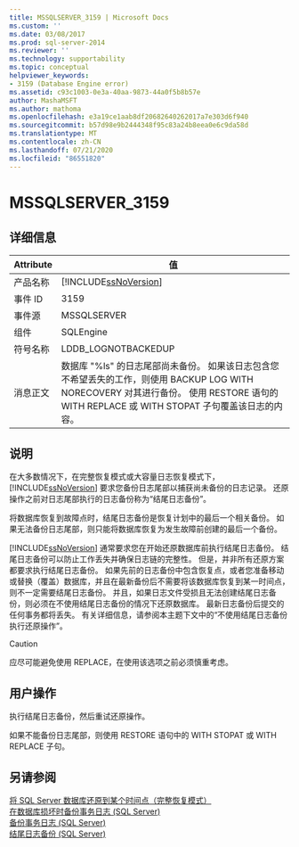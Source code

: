 ```yaml
---
title: MSSQLSERVER_3159 | Microsoft Docs
ms.custom: ''
ms.date: 03/08/2017
ms.prod: sql-server-2014
ms.reviewer: ''
ms.technology: supportability
ms.topic: conceptual
helpviewer_keywords:
- 3159 (Database Engine error)
ms.assetid: c93c1003-0e3a-40aa-9873-44a0f5b8b57e
author: MashaMSFT
ms.author: mathoma
ms.openlocfilehash: e3a19ce1aab8df20682640262017a7e303d6f940
ms.sourcegitcommit: b57d98e9b2444348f95c83a24b8eea0e6c9da58d
ms.translationtype: MT
ms.contentlocale: zh-CN
ms.lasthandoff: 07/21/2020
ms.locfileid: "86551820"
---
```

# <a name="mssqlserver_3159"></a>MSSQLSERVER_3159
    
## <a name="details"></a>详细信息  
  
|Attribute|值|  
|-|-|  
|产品名称|[!INCLUDE[ssNoVersion](../../includes/ssnoversion-md.md)]|  
|事件 ID|3159|  
|事件源|MSSQLSERVER|  
|组件|SQLEngine|  
|符号名称|LDDB_LOGNOTBACKEDUP|  
|消息正文|数据库 "%ls" 的日志尾部尚未备份。 如果该日志包含您不希望丢失的工作，则使用 BACKUP LOG WITH NORECOVERY 对其进行备份。 使用 RESTORE 语句的 WITH REPLACE 或 WITH STOPAT 子句覆盖该日志的内容。|  
  
## <a name="explanation"></a>说明  
 在大多数情况下，在完整恢复模式或大容量日志恢复模式下，[!INCLUDE[ssNoVersion](../../includes/ssnoversion-md.md)] 要求您备份日志尾部以捕获尚未备份的日志记录。 还原操作之前对日志尾部执行的日志备份称为“结尾日志备份”。  
  
 将数据库恢复到故障点时，结尾日志备份是恢复计划中的最后一个相关备份。 如果无法备份日志尾部，则只能将数据库恢复为发生故障前创建的最后一个备份。  
  
 [!INCLUDE[ssNoVersion](../../includes/ssnoversion-md.md)] 通常要求您在开始还原数据库前执行结尾日志备份。 结尾日志备份可以防止工作丢失并确保日志链的完整性。 但是，并非所有还原方案都要求执行结尾日志备份。 如果先前的日志备份中包含恢复点，或者您准备移动或替换（覆盖）数据库，并且在最新备份后不需要将该数据库恢复到某一时间点，则不一定需要结尾日志备份。 并且，如果日志文件受损且无法创建结尾日志备份，则必须在不使用结尾日志备份的情况下还原数据库。 最新日志备份后提交的任何事务都将丢失。 有关详细信息，请参阅本主题下文中的“不使用结尾日志备份执行还原操作”。  
  
> [!CAUTION]  
>  应尽可能避免使用 REPLACE，在使用该选项之前必须慎重考虑。  
  
## <a name="user-action"></a>用户操作  
 执行结尾日志备份，然后重试还原操作。  
  
 如果不能备份日志尾部，则使用 RESTORE 语句中的 WITH STOPAT 或 WITH REPLACE 子句。  
  
## <a name="see-also"></a>另请参阅  
 [将 SQL Server 数据库还原到某个时间点（完整恢复模式）](../backup-restore/restore-a-sql-server-database-to-a-point-in-time-full-recovery-model.md)   
 [在数据库损坏时备份事务日志 &#40;SQL Server&#41;](../backup-restore/back-up-the-transaction-log-when-the-database-is-damaged-sql-server.md)   
 [备份事务日志 (SQL Server)](../backup-restore/back-up-a-transaction-log-sql-server.md)   
 [结尾日志备份 (SQL Server)](../backup-restore/tail-log-backups-sql-server.md)  
  
  
